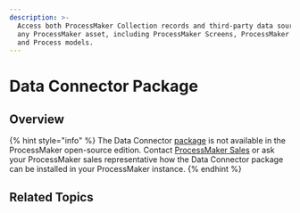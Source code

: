 ```yaml
---
description: >-
  Access both ProcessMaker Collection records and third-party data sources from
  any ProcessMaker asset, including ProcessMaker Screens, ProcessMaker Scripts,
  and Process models.
---
```


# Data Connector Package

## Overview

{% hint style="info" %}
The Data Connector [package](../first-topic.md) is not available in the ProcessMaker open-source edition. Contact [ProcessMaker Sales](https://www.processmaker.com/contact/) or ask your ProcessMaker sales representative how the Data Connector package can be installed in your ProcessMaker instance.
{% endhint %}

## Related Topics




